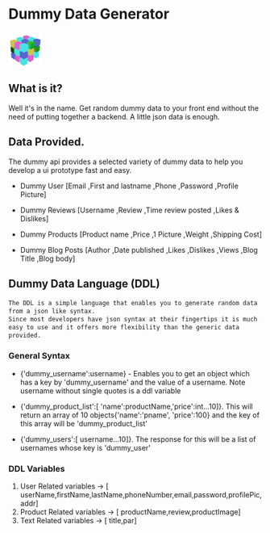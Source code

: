 # Dummy Data Generator

![Screenshot](./assets/dummy_logo_64x64.png)

## What is it?

Well it's in the name. Get random dummy data to your front end without 
the need of putting together a backend. A little json data is enough.

## Data Provided.
The dummy api provides a selected variety of dummy data to help you develop a ui prototype 
fast and easy.

*   Dummy User [Email ,First and lastname ,Phone ,Password ,Profile Picture]

*   Dummy Reviews [Username ,Review ,Time review posted ,Likes & Dislikes]

*   Dummy Products [Product name ,Price ,1 Picture ,Weight ,Shipping Cost]

*   Dummy Blog Posts [Author ,Date published ,Likes ,Dislikes ,Views ,Blog Title ,Blog body]

## Dummy Data Language (DDL)

    The DDL is a simple language that enables you to generate random data from a json like syntax.
    Since most developers have json syntax at their fingertips it is much easy to use and it offers more flexibility than the generic data provided.

### General Syntax

*   {'dummy_username':username} - Enables you to get an object which has a key by 'dummy_username' and the value of a       username. Note username without single quotes is a ddl variable

*   {'dummy_product_list':[ 'name':productName,'price':int...10]}. This will return an array of 10 objects{'name':'pname',    'price':100} and the key of this array will be 'dummy_product_list'

*   {'dummy_users':[ username...10]}. The response for this will be a list of usernames whose key is 'dummy_user'

### DDL Variables
1.  User Related variables -> [ userName,firstName,lastName,phoneNumber,email,password,profilePic,addr]
2.  Product Related variables -> [ productName,review,productImage]
3.  Text Related variables -> [ title,par]